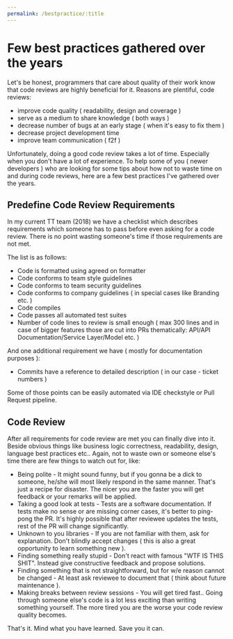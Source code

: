 ```yaml
---
permalink: /bestpractice/:title
---
```


# Few best practices gathered over the years

Let's be honest, programmers that care about quality of their work know that code reviews are highly beneficial for it.
Reasons are plentiful, code reviews:

- improve code quality ( readability, design and coverage )
- serve as a medium to share knowledge ( both ways )
- decrease number of bugs at an early stage ( when it's easy to fix them )
- decrease project development time
- improve team communication ( f2f )

Unfortunately, doing a good code review takes a lot of time. Especially when you don't have a lot of experience.
To help some of you ( newer developers ) who are looking for some tips about how not to waste time on and during code reviews,
here are a few best practices I've gathered over the years.

## Predefine Code Review Requirements

In my current TT team (2018) we have a checklist which describes requirements which someone has to pass before even asking for a code review.
There is no point wasting someone's time if those requirements are not met.

The list is as follows:

* Code is formatted using agreed on formatter
* Code conforms to team style guidelines
* Code conforms to team security guidelines
* Code conforms to company guidelines ( in special cases like Branding etc. )
* Code compiles
* Code passes all automated test suites
* Number of code lines to review is small enough ( max 300 lines and in case of bigger features those are cut into PRs thematically: API/API Documentation/Service Layer/Model etc. )

And one additional requirement we have ( mostly for documentation purposes ):

* Commits have a reference to detailed description ( in our case - ticket numbers )

Some of those points can be easily automated via IDE checkstyle or Pull Request pipeline.

## Code Review

After all requirements for code review are met you can finally dive into it. Beside obvious things like business logic correctness, readability, design, language best practices etc.. Again, not to waste own or someone else's time there are few things to watch out for, like:

* Being polite - It might sound funny, but if you gonna be a dick to someone, he/she will most likely respond in the same manner. That's just a recipe for disaster. The nicer you are the faster you will get feedback or your remarks will be applied.
* Taking a good look at tests -  Tests are a software documentation. If tests make no sense or are missing corner cases, it's better to ping-pong the PR. It's highly possible that after reviewee updates the tests, rest of the PR will change significantly.
* Unknown to you libraries -  If you are not familiar with them, ask for explanation. Don't blindly accept changes ( this is also a great opportunity to learn something new ).
* Finding something really stupid - Don't react with famous "WTF IS THIS SHIT". Instead give constructive feedback and propose solutions.
* Finding something that is not straightforward, but for w/e reason cannot be changed - At least ask reviewee to document that ( think about future maintenance ).
* Making breaks between review sessions - You will get tired fast.. Going through someone else's code is a lot less exciting than writing something yourself. The more tired you are the worse your code review quality becomes.

That's it. Mind what you have learned. Save you it can.